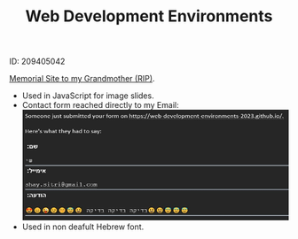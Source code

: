   <header>
    <h1>Web Development Environments</h1>
  </header>

<body>
<p>ID: 209405042 </p>

<a href="https://web-development-environments-2023.github.io/209405042/">Memorial Site to my Grandmother (RIP)</a>.

<ul>
  <li>Used in JavaScript for image slides.</li>
  <li>Contact form reached directly to my Email:<br>
  <img src="img\cf.jpg" width="500" height="200"></li>
  <li>Used in non deafult Hebrew font.</li>
<ul\>


 </body>
